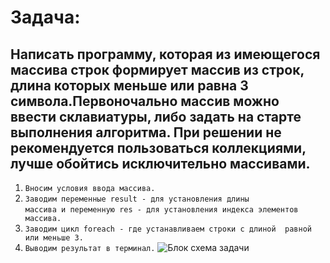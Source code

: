 # Задача:
## Написать программу, которая из имеющегося массива строк формирует массив из строк, длина которых меньше или равна 3 символа.Первоночально массив можно ввести склавиатуры, либо задать на старте выполнения алгоритма. При решении не рекомендуется пользоваться коллекциями, лучше обойтись исключительно массивами.

1. `Вносим условия ввода массива.`
2. `Заводим переменные result - для установления длины`        
    `массива и переменную res - для установления индекса элементов массива.` 
3. `Заводим цикл foreach - где устанавливаем строки с длиной  равной или меньше 3.`
4. `Выводим результат в терминал.`
![Блок схема задачи](Блок-схема.jpg)


